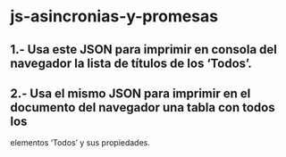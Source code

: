 # js-asincronias-y-promesas

## 1.- Usa este JSON para imprimir en consola del navegador la lista de títulos de los ‘Todos’.


## 2.- Usa el mismo JSON para imprimir en el documento del navegador una tabla con todos los
elementos ‘Todos’ y sus propiedades.
